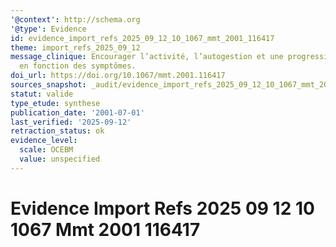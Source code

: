 ```yaml
---
'@context': http://schema.org
'@type': Evidence
id: evidence_import_refs_2025_09_12_10_1067_mmt_2001_116417
theme: import_refs_2025_09_12
message_clinique: Encourager l’activité, l’autogestion et une progression graduée
  en fonction des symptômes.
doi_url: https://doi.org/10.1067/mmt.2001.116417
sources_snapshot: _audit/evidence_import_refs_2025_09_12_10_1067_mmt_2001_116417.json
statut: valide
type_etude: synthese
publication_date: '2001-07-01'
last_verified: '2025-09-12'
retraction_status: ok
evidence_level:
  scale: OCEBM
  value: unspecified
---
```

# Evidence Import Refs 2025 09 12 10 1067 Mmt 2001 116417

